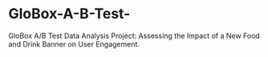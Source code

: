 # GloBox-A-B-Test-
GloBox A/B Test Data Analysis Project: Assessing the Impact of a New Food and Drink Banner on User Engagement.
